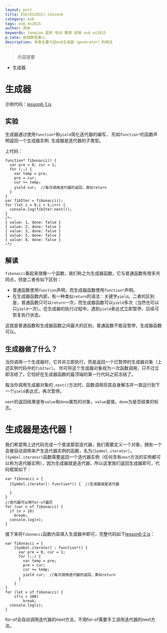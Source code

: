 ```yaml
---
layout: post
title: ES6(ES2015)-lesson6
category: es6
tags: es6 es2015
author: 郑未
keywords: lanqiao 蓝桥 培训 教程 前端 es6 es2015
p_cate: 前端那些事儿
description: 本章主要介绍es6生成器（generator）的用法
---
```

>内容提要

- 生成器

# 生成器

示例代码：[lesson6-1.js](https://coding.net/u/lanqiao/p/frontAdvance/git/blob/master/es6/lesson6-1.js)

## 实验

生成器通过使用`function*`和`yield`简化迭代器的编写， 形如`function*`的函数声明返回一个生成器实例.
生成器是迭代器的子类型。

上代码：

    function* fibonacci() {
      var pre = 0, cur = 1;
      for (;;) {
        var temp = pre;
        pre = cur;
        cur += temp;
        yield cur;  //每次调用迭代器的返回，类似return
      }
    }
    var fibIter = fibonacci();
    for (let i = 0;i < 5;i++) {
      console.log(fibIter.next());
    }
    /*~
    { value: 1, done: false }
    { value: 2, done: false }
    { value: 3, done: false }
    { value: 5, done: false }
    { value: 8, done: false }
    ~*/


## 解读

`fibonacci`看起来很像一个函数，我们称之为生成器函数，它与普通函数有很多共同点，但是二者有如下区别：

- 普通函数使用`function`声明，而生成器函数使用`function*`声明。
- 在生成器函数内部，有一种类似`return`的语法：关键字`yield`。二者的区别是，普通函数只可以`return`一次，而生成器函数可以`yield`多次（当然也可以只`yield`一次）。在生成器的执行过程中，遇到`yield`表达式立即暂停，后续可恢复执行状态。

这就是普通函数和生成器函数之间最大的区别，普通函数不能自暂停，生成器函数可以。

## 生成器做了什么？

当你调用一个生成器时，它并非立即执行，而是返回一个已暂停的生成器对象（上述实例代码中的`fibIter`）。
你可将这个生成器对象视为一次函数调用，只不过立即冻结了，它恰好在生成器函数的最顶端的第一行代码之前冻结了。

每当你调用生成器对象的`.next()`方法时，函数调用将其自身解冻并一直运行到下一个`yield`表达式，再次暂停。

`next`的返回结果是有`value`和`done`属性的对象，`value`是值，`done`为是否结束的标志。

# 生成器是迭代器！

我们希望用上述代码完成一个斐波那契迭代器，我们需要定义一个对象，拥有一个会被自动调用来产生迭代器实例的函数，名为`[Symbol.iterator]`，`[Symbol.iterator]`函数需要返回一个迭代器实例（任何含有`next`方法的实例都可以称为迭代器实例），因为生成器就是迭代器，所以这里我们返回生成器即可，代码框架如下：

    var fibonacci = {
      [Symbol.iterator]: function*() {  //生成器就是迭代器
        
      }
    }
    //迭代器可以用for-of遍历
    for (var n of fibonacci) {
      if (n > 10)
        break;
      console.log(n);
    }

接下来将`fibonacci`函数内容填入生成器中即可，完整代码如下[lesson6-2.js](https://coding.net/u/lanqiao/p/frontAdvance/git/blob/master/es6/lesson6-2.js)：

    var fibonacci = {
        [Symbol.iterator] : function*() {
          var pre = 0, cur = 1;
          for (;;) {
            var temp = pre;
            pre = cur;
            cur += temp;
            yield cur;  //每次调用迭代器的返回，类似return
          }
        }
    }
    for (let v of fibonacci) {
        if(v > 100)
            break;
      console.log(v);
    }

for-of会自动调用迭代器的next方法，不用for-of需要手工调用迭代器的next方法。